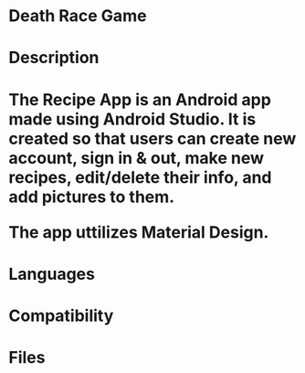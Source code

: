<h1> Death Race Game</h1>


<h1>Description<h1>
  
The Recipe App is an Android app made using Android Studio. It is created so that users can create new account, sign in & out, make new recipes, edit/delete their info, and add pictures to them.

The app uttilizes Material Design.



<h1> Languages </h1>


<h1> Compatibility </h1>

<h1> Files </h1>
